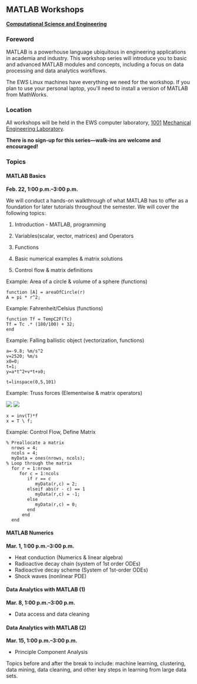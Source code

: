 ## MATLAB Workshops
**[Computational Science and Engineering](http://cse.illinois.edu/)**

### Foreword

MATLAB is a powerhouse language ubiquitous in engineering applications in academia and industry.  This workshop series will introduce you to basic and advanced MATLAB modules and concepts, including a focus on data processing and data analytics workflows.

The EWS Linux machines have everything we need for the workshop.  If you plan to use your personal laptop, you'll need to install a version of MATLAB from MathWorks.


### Location

All workshops will be held in the EWS computer laboratory, [1001](http://ada.fs.illinois.edu/0029Plan1.html) [Mechanical Engineering Laboratory](http://ada.fs.illinois.edu/0029.html).

**There is no sign-up for this series—walk-ins are welcome and encouraged!**


### Topics

#### MATLAB Basics

**Feb. 22, 1:00 p.m.–3:00 p.m.**

We will conduct a hands-on walkthrough of what MATLAB has to offer as a foundation for later tutorials throughout the semester. We will cover the following topics:

1. Introduction - MATLAB, programming

2. Variables(scalar, vector, matrices) and Operators

3. Functions

4. Basic numerical examples & matrix solutions

5. Control flow & matrix definitions

Example: Area of a circle & volume of a sphere (functions)
    
    function [A] = areaOfCircle(r)
    A = pi * r^2;

Example: Fahrenheit/Celsius (functions) 


    function Tf = TempC2F(Tc)
    Tf = Tc .* (180/100) + 32;
    end

Example: Falling ballistic object (vectorization, functions) 
    
    a=-9.8; %m/s^2
    v=2520; %m/s
    x0=0;
    t=1;
    y=a*t^2+v*t+x0;
     
    t=linspace(0,5,101) 
     
Example: Truss forces (Elementwise & matrix operators)

![](https://raw.github.com/uiuc-cse/matlab-fa13/master/lessons/truss.png)
![](https://raw.githubusercontent.com/uiuc-cse/matlab-fa14/gh-pages/lessons/img/truss-matrix.png)

    x = inv(T)*f
    x = T \ f;

Example: Control Flow, Define Matrix
    
    % Preallocate a matrix
      nrows = 4;
      ncols = 4;
      myData = ones(nrows, ncols);
    % Loop through the matrix
      for r = 1:nrows
         for c = 1:ncols
            if r == c
               myData(r,c) = 2;
            elseif abs(r - c) == 1
               myData(r,c) = -1;
            else
               myData(r,c) = 0;
            end
          end      
      end

#### MATLAB Numerics

**Mar. 1, 1:00 p.m.–3:00 p.m.**

   -  Heat conduction (Numerics & linear algebra) 
   -  Radioactive decay chain (system of 1st order ODEs)
   -  Radioactive decay scheme (System of 1st-order ODEs) 
   -  Shock waves (nonlinear PDE) 

#### Data Analytics with MATLAB (1)
**Mar. 8, 1:00 p.m.–3:00 p.m.**


   - Data access and data cleaning

#### Data Analytics with MATLAB (2)
**Mar. 15, 1:00 p.m.–3:00 p.m.**


   - Principle Component Analysis

Topics before and after the break to include:  machine learning, clustering, data mining, data cleaning, and other key steps in learning from large data sets.
